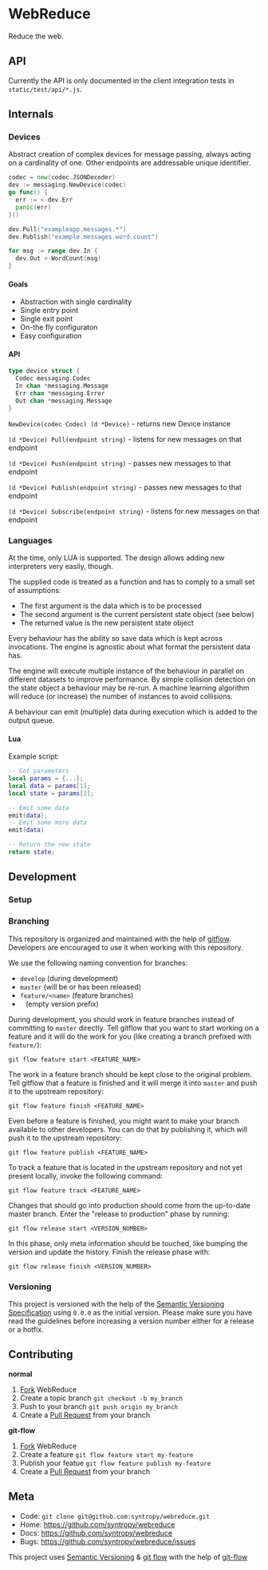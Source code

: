 # WebReduce

Reduce the web.

## API

Currently the API is only documented in the client integration tests in `static/test/api/*.js`.

## Internals

### Devices

Abstract creation of complex devices for message passing, always acting on a cardinality of one. Other endpoints are addressable unique identifier.

``` go
codec = new(codec.JSONDecoder)
dev := messaging.NewDevice(codec)
go func() {
  err := <-dev.Err
  panic(err)
}()

dev.Pull("exampleapp.messages.*")
dev.Publish("example.messages.word.count")

for msg := range dev.In {
  dev.Out <-WordCount(msg)
}
```

#### Goals

* Abstraction with single cardinality
* Single entry point
* Single exit point
* On-the fly configuraton
* Easy configuration

#### API

``` go
type device struct {
  Codec messaging.Codec
  In chan *messaging.Message
  Err chan *messaging.Error
  Out chan *messaging.Message
}
```

`NewDevice(codec Codec) (d *Device)` - returns new Device instance

`(d *Device) Pull(endpoint string)` - listens for new messages on that endpoint

`(d *Device) Push(endpoint string)` - passes new messages to that endpoint

`(d *Device) Publish(endpoint string)` - passes new messages to that endpoint

`(d *Device) Subscribe(endpoint string)` - listens for new messages on that endpoint

### Languages

At the time, only LUA is supported. The design allows adding new interpreters very easily, though.

The supplied code is treated as a function and has to comply to a small set of assumptions:

* The first argument is the data which is to be processed
* The second argument is the current persistent state object (see below) 
* The returned value is the new persistent state object

Every behaviour has the ability so save data which is kept across invocations. The engine is agnostic about what format the persistent data has.

The engine will execute multiple instance of the behaviour in parallel on different datasets to improve performance. By simple collision detection on the state object a behaviour may be re-run.
A machine learning algorithm will reduce (or increase) the number of instances to avoid collisions.

A behaviour can emit (multiple) data during execution which is added to the output queue.

#### Lua

Example script:

```Lua
-- Get parameters
local params = {...}; 
local data = params[1];
local state = params[2];

-- Emit some data
emit(data);
-- Emit some more data
emit(data)

-- Return the new state
return state;
```

## Development

### Setup

### Branching

This repository is organized and maintained with the help of [gitflow](https://github.com/nvie/gitflow). Developers are encouraged to use it when working with this repository.

We use the following naming convention for branches:

* `develop` (during development)
* `master` (will be or has been released)
* `feature/<name>` (feature branches)
* ` ` (empty version prefix)

During development, you should work in feature branches instead of committing to `master` directly. Tell gitflow that you want to start working on a feature and it will do the work for you (like creating a branch prefixed with `feature/`):

    git flow feature start <FEATURE_NAME>

The work in a feature branch should be kept close to the original problem. Tell gitflow that a feature is finished and it will merge it into `master` and push it to the upstream repository:

    git flow feature finish <FEATURE_NAME>

Even before a feature is finished, you might want to make your branch available to other developers. You can do that by publishing it, which will push it to the upstream repository:

    git flow feature publish <FEATURE_NAME>

To track a feature that is located in the upstream repository and not yet present locally, invoke the following command:

    git flow feature track <FEATURE_NAME>

Changes that should go into production should come from the up-to-date master branch. Enter the "release to production" phase by running:

    git flow release start <VERSION_NUMBER>

In this phase, only meta information should be touched, like bumping the version and update the history. Finish the release phase with:

    git flow release finish <VERSION_NUMBER>

### Versioning

This project is versioned with the help of the [Semantic Versioning Specification](http://semver.org/) using `0.0.0` as the initial version. Please make sure you have read the guidelines before increasing a version number either for a release or a hotfix.

## Contributing

**normal**

1. [Fork](http://help.github.com/forking/) WebReduce
2. Create a topic branch `git checkout -b my_branch`
3. Push to your branch `git push origin my_branch`
4. Create a [Pull Request](http://help.github.com/pull-requests/) from your branch

**git-flow**

1. [Fork](http://help.github.com/forking/) WebReduce
2. Create a feature `git flow feature start my-feature`
3. Publish your featue `git flow feature publish my-feature`
4. Create a [Pull Request](http://help.github.com/pull-requests/) from your branch

## Meta

* Code: `git clone git@github.com:syntropy/webreduce.git`
* Home: https://github.com/syntropy/webreduce
* Docs: https://github.com/syntropy/webreduce
* Bugs: https://github.com/syntropy/webreduce/issues

This project uses [Semantic Versioning](http://semver.org) & [git flow](http://nvie.com/posts/a-successful-git-branching-model/) with the help of [git-flow](https://github.com/nvie/gitflow)
